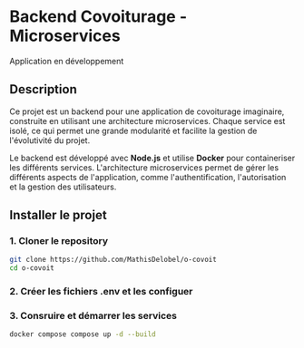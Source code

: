 # Backend Covoiturage - Microservices

Application en développement

## Description

Ce projet est un backend pour une application de covoiturage imaginaire, construite en utilisant une architecture microservices. Chaque service est isolé, ce qui permet une grande modularité et facilite la gestion de l'évolutivité du projet.

Le backend est développé avec **Node.js** et utilise **Docker** pour containeriser les différents services. L'architecture microservices permet de gérer les différents aspects de l'application, comme l'authentification, l'autorisation et la gestion des utilisateurs.

## Installer le projet

### 1. Cloner le repository
```bash
git clone https://github.com/MathisDelobel/o-covoit
cd o-covoit
```

### 2. Créer les fichiers .env et les configuer

### 3. Consruire et démarrer les services
```bash
docker compose compose up -d --build
```
